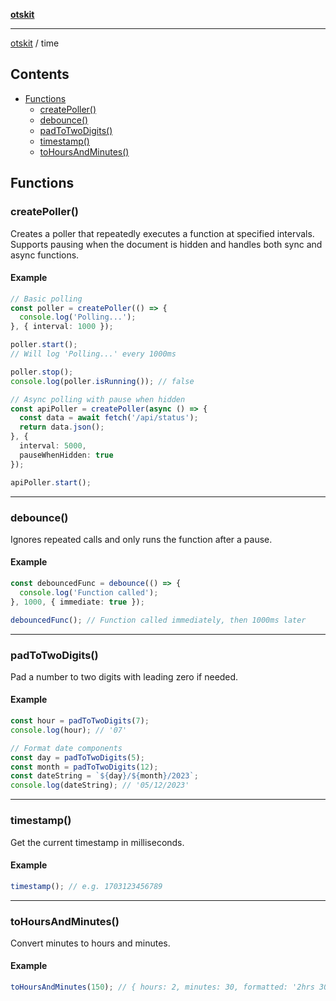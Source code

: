 [**otskit**](README.md)

***

[otskit](README.md) / time

## Contents

* [Functions](#functions)
  * [createPoller()](#createpoller)
  * [debounce()](#debounce)
  * [padToTwoDigits()](#padtotwodigits)
  * [timestamp()](#timestamp)
  * [toHoursAndMinutes()](#tohoursandminutes)

## Functions

### createPoller()

Creates a poller that repeatedly executes a function at specified intervals.
Supports pausing when the document is hidden and handles both sync and async functions.

#### Example

```ts
// Basic polling
const poller = createPoller(() => {
  console.log('Polling...');
}, { interval: 1000 });

poller.start();
// Will log 'Polling...' every 1000ms

poller.stop();
console.log(poller.isRunning()); // false

// Async polling with pause when hidden
const apiPoller = createPoller(async () => {
  const data = await fetch('/api/status');
  return data.json();
}, { 
  interval: 5000, 
  pauseWhenHidden: true 
});

apiPoller.start();
```

***

### debounce()

Ignores repeated calls and only runs the function after a pause.

#### Example

```ts
const debouncedFunc = debounce(() => {
  console.log('Function called');
}, 1000, { immediate: true });

debouncedFunc(); // Function called immediately, then 1000ms later
```

***

### padToTwoDigits()

Pad a number to two digits with leading zero if needed.

#### Example

```ts
const hour = padToTwoDigits(7);
console.log(hour); // '07'

// Format date components
const day = padToTwoDigits(5);
const month = padToTwoDigits(12);
const dateString = `${day}/${month}/2023`;
console.log(dateString); // '05/12/2023'
```

***

### timestamp()

Get the current timestamp in milliseconds.

#### Example

```ts
timestamp(); // e.g. 1703123456789
```

***

### toHoursAndMinutes()

Convert minutes to hours and minutes.

#### Example

```ts
toHoursAndMinutes(150); // { hours: 2, minutes: 30, formatted: '2hrs 30min' }
```
